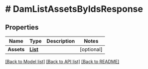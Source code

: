 # # DamListAssetsByIdsResponse


## Properties 


Name | Type | Description | Notes
------------ | ------------- | ------------- | -------------
**Assets**| [**List<DamAsset>**](DamAsset.md) |   | [optional]


[[Back to Model list]](../../README.md#models) [[Back to API list]](../../README.md#endpoints) [[Back to README]](../../README.md)

